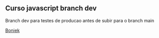 ## Curso javascript branch dev

Branch dev para testes de producao antes de subir para o branch main


[Boniek](https://alunos.b7web.com.br/curso/javascript/js-introducao-ao-javascript)
